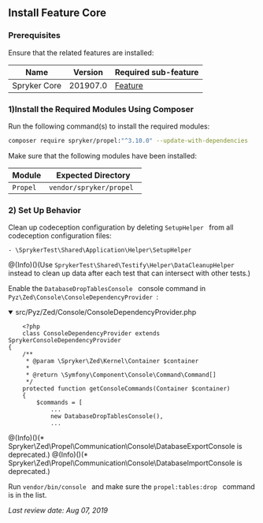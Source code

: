 ## Install Feature Core

### Prerequisites

Ensure that the related features are installed:

| Name | Version | Required sub-feature |
| --- | --- | --- |
| Spryker Core | 201907.0 | [Feature](https://documentation.spryker.com/v3/docs/spryker-core-feature-integration-201907.htm) |

### 1)Install the Required Modules Using Composer

Run the following command(s) to install the required modules:

```bash
composer require spryker/propel:"^3.10.0" --update-with-dependencies
```

<section contenteditable="false" class="warningBox"><div class="content">
    Make sure that the following modules have been installed:

| Module | Expected Directory |
| --- | --- |
|  `Propel ` |  `vendor/spryker/propel ` |
</div></section>

### 2) Set Up Behavior

Clean up codeception configuration by deleting  `SetupHelper ` from all codeception configuration files:

```shell
- \SprykerTest\Shared\Application\Helper\SetupHelper
```

@(Info)()(Use  `SprykerTest\Shared\Testify\Helper\DataCleanupHelper ` instead to clean up data after each test that can intersect with other tests.)

Enable the  `DatabaseDropTablesConsole ` console command in  `Pyz\Zed\Console\ConsoleDependencyProvider `:

<details open>
    <summary>src/Pyz/Zed/Console/ConsoleDependencyProvider.php</summary>

```
    <?php
    class ConsoleDependencyProvider extends SprykerConsoleDependencyProvider
{
    /**
     * @param \Spryker\Zed\Kernel\Container $container
     *
     * @return \Symfony\Component\Console\Command\Command[]
     */
    protected function getConsoleCommands(Container $container)
    {
        $commands = [
            ...
            new DatabaseDropTablesConsole(),
            ...
```
</details>

@(Info)()(* Spryker\Zed\Propel\Communication\Console\DatabaseExportConsole is deprecated.)
@(Info)()(* Spryker\Zed\Propel\Communication\Console\DatabaseImportConsole is deprecated.)

Run  `vendor/bin/console ` and make sure the  `propel:tables:drop ` command is in the list.

*Last review date: Aug 07, 2019*

